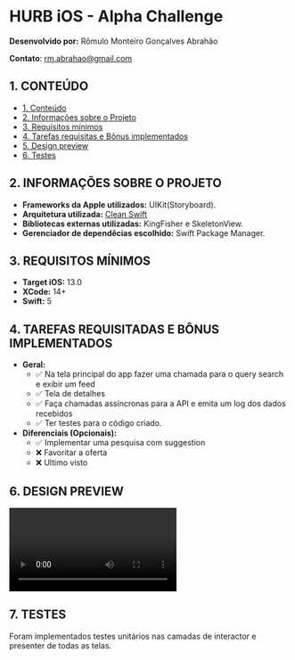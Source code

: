 # HURB iOS - Alpha Challenge
**Desenvolvido por:** Rômulo Monteiro Gonçalves Abrahão

**Contato**: rm.abrahao@gmail.com


## 1. CONTEÚDO
- [1. Conteúdo](#1-conteúdo)
- [2. Informações sobre o Projeto](#2-informações-sobre-o-projeto)
- [3. Requisitos mínimos](#3-requisitos-mínimos)
- [4. Tarefas requisitas e Bônus implementados](#5-tarefas-requisitadas-e-bônus-implementados)
- [5. Design preview](7#-design-preview)
- [6. Testes](#8-testes)


## 2. INFORMAÇÕES SOBRE O PROJETO
- **Frameworks da Apple utilizados:** UIKit(Storyboard).
- **Arquitetura utilizada:** [Clean Swift](https://clean-swift.com)
- **Bibliotecas externas utilizadas:** KingFisher e SkeletonView.
- **Gerenciador de dependêcias escolhido:** Swift Package Manager.


## 3. REQUISITOS MÍNIMOS
- **Target iOS:** 13.0
- **XCode:** 14+
- **Swift:** 5

## 4. TAREFAS REQUISITADAS E BÔNUS IMPLEMENTADOS
- **Geral:**
    - ✅ Na tela principal do app fazer uma chamada para o query search e exibir um feed
    - ✅ Tela de detalhes
    - ✅ Faça chamadas assíncronas para a API e emita um log dos dados recebidos
    - ✅ Ter testes para o código criado.
- **Diferenciais (Opcionais):**
    - ✅ Implementar uma pesquisa com suggestion
    - ❌ Favoritar a oferta
    - ❌ Ultimo visto


## 6. DESIGN PREVIEW
![Preview](https://user-images.githubusercontent.com/23625196/213800790-421edf86-bc33-4694-8409-7954a40b5ba6.mp4)

## 7. TESTES
Foram implementados testes unitários nas camadas de interactor e presenter de todas as telas.
